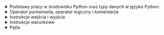 <details>
  <summary>Podstawy pracy w środowisku Python oraz typy danych w języku Python</summary>
    <details>
    <summary>1. Pierwszy program:</summary>
    
```python
print("my first program")
```

</details>
    <details>
    <summary>2. Pierwsza zmienna:</summary>
    
```python
data = "my first program"
print(data)
```
</details>
    <details>
    <summary>3. Wyświetlanie zmiennych:</summary>
    
```python
number = 12
pi = 3.14
date = "August 12th 2011"
condition = True
print(number)
print(pi)
print(date)
print(condition)
```
</details>
    <details>
    <summary>4. Wyświetlanie zmiennych II:</summary>
    
```python
a = 13
b = 8.78
c = "text_value"
d = True
print(a)
print(b)
print(c)
print(d)
```
</details>
    <details>
    <summary>5. Typy zmiennych:</summary>
    
```python
number_1 = 12
pi = 3.14159
date = "August 12th 2011"
condition = True
print(type(number_1))
print(type(pi))
print(type(date))
print(type(condition))
```
</details>
    <details>
    <summary>6. Konwersja typów:</summary>
    
```python
x = 1995
x = str(x)
print(type(x))
```
</details>
    <details>
    <summary>7. Konwersja napisu na liczby:</summary>
    
```python
    x = "15.78"
    a = float(x)
    b = int(float(x))
    print(a)
    print(b)
```
</details>
    <details>
    <summary>8. Łączenie napisów:</summary>
    
```python
    a = "Hello "
    b = "world"
    print(a + b)
```
</details>
    <details>
    <summary>9. Łączenie napisów II:</summary>
    
```python
    text = "I was born in "
    year = 1987
    short_story = text + str(year) + "."
    print(short_story)
```
</details>
    <details>
    <summary>10. Konkatenacja zmiennych:</summary>
    
```python
    a = "My number is "
    b = 15
    x = a + str(b)
    print(x)
```
</details>
    <details>
    <summary>11. Nieoczekiwana operacja mnożenia:</summary>
    
```python
    number = "7"
    print("The result of 5*" + number + " is:", 5 * int(number))
```
</details>
    <details>
    <summary>12. Trójkąt:</summary>
    
```python
    print("*")
    print("*" * 2)
    print("*" * 3)
    print("*" * 4)
```
</details>
    <details>
    <summary>13. Trójkąt II:</summary>
    
```python
for i in range(4):
    for j in range(i+1):
        print("*", end="")
    if i != 3:
        print()
```
</details>
    <details>
    <summary>14. Odcinek:</summary>
    
```python
    n = 10
    print("|", "-" * n, "|", sep="")
```
</details>
    <details>
    <summary>15. Komentowanie kodu:</summary>
    
```python
    # AADASDASDJHASKDJHAKJSDHAKJSDHKJASHDKJASHdJASDH
    #asdadsasd
    a = 6
    #sadadsads
    b = 2
    #sdadsasdadsdas
    print(a % b == 0)
```
</details>



   




</details>

<details>
    <summary>Operator porównania, operator logiczny i komentarze</summary>
    <ul>
      <details>
      <summary>1. Test logiczny:</summary>
      
```python
      # Insert your code here
      number = 12
      test = number > 10
      print(type(test))
```
</details>
      <details>
      <summary>2. Wyrażenie logiczne:</summary>
      
```python
      a = 16.5
      b = 16
      print(a > b)
      print(a < b)
      print(a == b)
      a = int(a)
      print(a > b)
      print(a < b)
      print(a == b)
```
</details>
      <details>
      <summary>3. Testy logiczne:</summary>
      
```python
      imie = "Jacek"
      wiek = 14
      klasa = "3a"
      print(imie == "Jacek" and wiek < 18)
      print(klasa == "3b" or imie == "Wojtek")
```
</details>
      <details>
      <summary>4. Przekształcenie i porównanie zmiennej liczbowej:</summary>
      
```python
      x = 18
      x += 2
      print(x == 20)
      x *= -1
      print(x == -20)
```
</details>
      <details>
      <summary>5. Test parzystości:</summary>
      
```python
      number = 23
      # Insert your code here
      print("Parity test: " + str(number % 2 == 0))
```
</details>
      <details>
      <summary>6. Test parzystości II:</summary>
      
```python
      number = 12
      # Insert your code here
      print("Parity test: " + str(int(number % 2 == 0)))
```
</details>
      <details>
      <summary>7. Test parzystości III:</summary>
      
```python
      number = 13
      # Insert your code here
      print("Liczba " + str(number) + " jest " + ("parzysta." if number % 2 == 0 else "nieparzysta."))
```
</details>
    </ul>
</details>
  <details>
    <summary>Instrukcje wejścia i wyjścia</summary>
    <ul>
      <details>
      <summary>1. Wprowadzanie własnych danych do programu:</summary>
      
```python
      number = input()
      print(type(number))
```
</details>
      <details>
      <summary>2. Dodawanie dwóch liczb:</summary>
      
```python
      # Input your code here
      a = int(input())
      b = int(input())
      print(f"Sum of numbers {a} and {b} is {a+b}")
```
</details>
      <details>
      <summary>3. Pobranie informacji od użytkownika:</summary>
      
```python
      a = input("What is your name?")
      b = int(input('How old are you?'))
      print(f"Your name is {a}\nYou are {b} years old")
```
</details>
      <details>
      <summary>4. Wynik testu logicznego:</summary>
      
```python
      a = int(input())
      b = int(input())
      print(a % b == 0)
```
</details>
      <details>
      <summary>5. Suma wylosowanych liczb:</summary>
      
```python
      import random
      c = int(input())
      d = int(input())
      e = int(input())
      f = int(input())
      a, b = random.randint(c, d-1), random.randint(e, f-1)
      print(a + b)
```
</details>
      <details>
      <summary>6. Pobranie danych od użytkownika i weryfikacja warunku:</summary>
      
```python
      import random
      c = int(input())
      d = int(input())
      b = int(input())
      a = random.randint(c, d)
      print(a == b)
```
</details>
    </ul>
</details>
<details>
    <summary>Instrukcje warunkowe</summary>
    <ul>
      <details>
      <summary>1. Porównanie liczby:</summary>
      
```python
      a = int(input())
      print("Number is less than twenty" if a < 20 else "")
```
</details>
      <details>
      <summary>2. Porównanie liczby II:</summary>
      
```python
      print("Number is greater than or equal to twenty" if int(input()) >= 20 else "Number is less than twenty")
```
</details>
      <details>
      <summary>3. Porównanie liczby III:</summary>
      
```python
      a = int(input())
      print("Number is greater than twenty" if a > 20 else "Number is equal to twenty" if a == 20 else "Number is less than twenty")
```
</details>
      <details>
      <summary>4. Test pełnoletności:</summary>
      
```python
      a = input()
      b = input()
      c = int(input())
      print(f"Hi {a} {b}, you are {'of legal age' if c >= 18 else 'underage'}")
```
</details>
      <details>
      <summary>5. Dzień tygodnia:</summary>
      
```python
      a = int(input())
      b = {
          1: "Monday",
          2: "Tuesday",
          3: "Wednesday",
          4: "Thursday",
          5: "Friday",
          6: "Saturday",
          7: "Sunday"
      }
      print(b.get(a))
```
</details>
      <details>
      <summary>6. Weryfikacja loginu:</summary>
      
```python
      def isupperall(a):
          b = "a"
          for i in a:
              if i.isupper():
                  return True
          return False
      a = input()
      if a == 'Admin':
          print("Login correct")
      elif isupperall(a):
```
</details>
    </ul>
</details>
  <details>
    <summary>Pętla</summary>
    <ul>
      <details>
      <summary>1. Pierwsza pętla for:</summary>
      
```python
      for i in range(10):
          print(i)
```
</details>
      <details>
      <summary>2. Własna pętla:</summary>
      
```python
      for i in range(1, 11):
          print(i)
```
</details>
      <details>
      <summary>3. Trójkąt:</summary>
      
```python
      a = int(input())
      for i in range(a):
          print("*" * (i + 1))
```
</details>
      <details>
      <summary>4. Ładniejszy trójkąt:</summary>
      
```python
      n = int(input())
      for i in range(1, n + 1):
          print(" " * (n - i) + "*" * (2 * i - 1))
```
</details>
      <details>
      <summary>5. Odwrotna funkcja range():</summary>
      
```python
      n = -3
      for i in range(20, 1, n):
          print(i)
```
</details>
      <details>
      <summary>6. Romb:</summary>
      
```python
      n = int(input())
      for i in range(1, n + 1):
          print(" " * (n - i) + "*" * (2 * i - 1))
      for i in range(n - 1, 0, -1):
          print(" " * (n - i) + "*" * (2 * i - 1))
```
</details>
      <details>
      <summary>7. Ciąg liczb:</summary>
      
```python
      # Insert your code here
      [print(i, end=" ") for i in range(1, 101)]
```
</details>
      <details>
      <summary>8. Pętla w pętli:</summary>
      
```python
      n = 10
      for i in range(1, n + 1):
          for j in range(1, n + 1):
              print(i * j, end="\t")
          print()
```
</details>
      <details>
      <summary>9. Pętla while:</summary>
      
```python
      a = 0
      # Insert your code here
      while a != 11:
          print(a)
          a += 1
```
</details>
      <details>
      <summary>10. Pętla while II:</summary>
      
```python
      a = 10
      while a > 0:
          print(a)
          a = a - 1
```
</details>
      <details>
      <summary>11. Lista potęg:</summary>
      
```python
      a = int(input())
      for i in range(1, 11):
          print(a ** i)
```
</details>
      <details>
      <summary>12. Pętla while z warunkiem opuszczenia:</summary>
      
```python
      condition = True
      # Insert your code here
      a = ""
      while True:
          a = input()
          if a == "end":
              break
          else:
              print(a)
```
</details>
      <details>
      <summary>13. Lista dzielników:</summary>
      
```python
      a = int(input())
      for i in range(1, a + 1):
          if a % i == 0:
              print(i)
```
</details>
      <details>
      <summary>14. Alfabet:</summary>
      
```python
      print("a A b B c C d D e E f F g G h H i I j J k K l L m M n N o O p P q Q r R s S t T u U v V w W x X y Y z Z")
```
</details>
      <details>
      <summary>15. Alfabet ze skokiem:</summary>
      
```python
      a = "abcdefghijklmnopqrstuvwxyz"
      n = int(input())
      for i in range(0, len(a), n):
          print(a[i], a[i].upper(), end=" ")
```
</details>
      <details>
      <summary>16. Nieskończone wczytywanie:</summary>
      
```python
      while True:
          num = input()
          if num == 'end':
              break
          num = int(num)
          if num % 2 == 0:
              print("even")
          else:
              print("odd")
```
</details>
      <details>
      <summary>17. Lista słów i długości:</summary>
      
```python
      text = input()
      word_length_tuples = [(word, len(word)) for word in text.split()]
      print(word_length_tuples)
```
</details>
      <details>
      <summary>18. Ciąg Fibonacciego:</summary>
      
```python
      def fibonacci(n):
          fib_sequence = [0, 1]
          [fib_sequence.append(fib_sequence[-2] + fib_sequence[-1]) for _ in range(2, n)]
          return fib_sequence[:n]
      n = int(input())
      if n < 0:
          print("Integer must be non-negative.")
      else:
          fib_list = fibonacci(n)
      print(fib_list)
```
</details>
      <details>
      <summary>19. Konwersja liczby dziesiętnej na binarną:</summary>
      
```python
      decimal_number = int(input())
      binary_representation = bin(decimal_number)[2:]
      binary_digits = [int(bit) for bit in binary_representation]
      for bit in reversed(binary_digits):
          print(bit)
```
</details>
    </ul>
</details>
  

